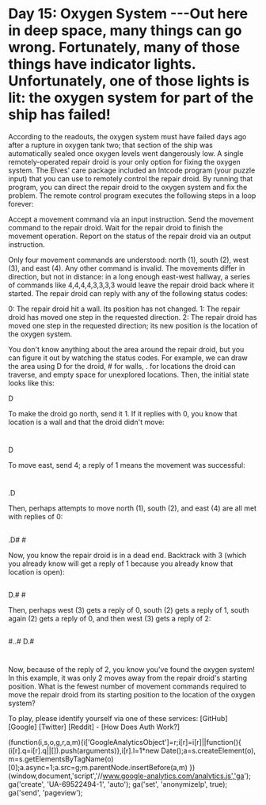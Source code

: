 # Day 15: Oxygen System ---Out here in deep space, many things can go wrong. Fortunately, many of those things have indicator lights. Unfortunately, one of those lights is lit: the oxygen system for part of the ship has failed!
According to the readouts, the oxygen system must have failed days ago after a rupture in oxygen tank two; that section of the ship was automatically sealed once oxygen levels went dangerously low. A single remotely-operated repair droid is your only option for fixing the oxygen system.
The Elves' care package included an Intcode program (your puzzle input) that you can use to remotely control the repair droid. By running that program, you can direct the repair droid to the oxygen system and fix the problem.
The remote control program executes the following steps in a loop forever:

Accept a movement command via an input instruction.
Send the movement command to the repair droid.
Wait for the repair droid to finish the movement operation.
Report on the status of the repair droid via an output instruction.

Only four movement commands are understood: north (1), south (2), west (3), and east (4). Any other command is invalid. The movements differ in direction, but not in distance: in a long enough east-west hallway, a series of commands like 4,4,4,4,3,3,3,3 would leave the repair droid back where it started.
The repair droid can reply with any of the following status codes:

0: The repair droid hit a wall. Its position has not changed.
1: The repair droid has moved one step in the requested direction.
2: The repair droid has moved one step in the requested direction; its new position is the location of the oxygen system.

You don't know anything about the area around the repair droid, but you can figure it out by watching the status codes.
For example, we can draw the area using D for the droid, # for walls, . for locations the droid can traverse, and empty space for unexplored locations.  Then, the initial state looks like this:
      
      
   D  
      
      

To make the droid go north, send it 1. If it replies with 0, you know that location is a wall and that the droid didn't move:
      
   #  
   D  
      
      

To move east, send 4; a reply of 1 means the movement was successful:
      
   #  
   .D 
      
      

Then, perhaps attempts to move north (1), south (2), and east (4) are all met with replies of 0:
      
   ## 
   .D#
    # 
      

Now, you know the repair droid is in a dead end. Backtrack with 3 (which you already know will get a reply of 1 because you already know that location is open):
      
   ## 
   D.#
    # 
      

Then, perhaps west (3) gets a reply of 0, south (2) gets a reply of 1, south again (2) gets a reply of 0, and then west (3) gets a reply of 2:
      
   ## 
  #..#
  D.# 
   #  

Now, because of the reply of 2, you know you've found the oxygen system! In this example, it was only 2 moves away from the repair droid's starting position.
What is the fewest number of movement commands required to move the repair droid from its starting position to the location of the oxygen system?

To play, please identify yourself via one of these services:
[GitHub] [Google] [Twitter] [Reddit] - [How Does Auth Work?]




(function(i,s,o,g,r,a,m){i['GoogleAnalyticsObject']=r;i[r]=i[r]||function(){
(i[r].q=i[r].q||[]).push(arguments)},i[r].l=1*new Date();a=s.createElement(o),
m=s.getElementsByTagName(o)[0];a.async=1;a.src=g;m.parentNode.insertBefore(a,m)
})(window,document,'script','//www.google-analytics.com/analytics.js','ga');
ga('create', 'UA-69522494-1', 'auto');
ga('set', 'anonymizeIp', true);
ga('send', 'pageview');



